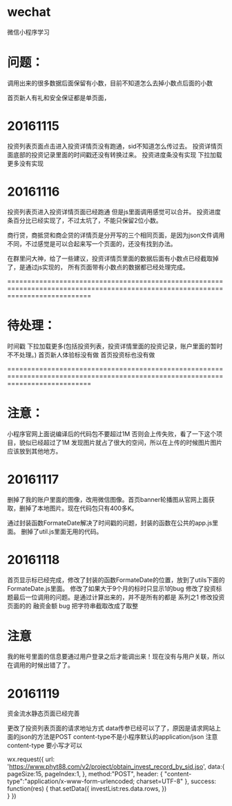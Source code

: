 # wechat
微信小程序学习

# 问题：
调用出来的很多数据后面保留有小数，目前不知道怎么去掉小数点后面的小数

首页新人有礼和安全保证都是单页面，

# 20161115
投资列表页面点击进入投资详情页没有跑通，sid不知道怎么传过去。
投资详情页面底部的投资记录里面的时间戳还没有转换过来。
投资进度条没有实现
下拉加载更多没有实现

# 20161116
投资列表页进入投资详情页面已经跑通 但是js里面调用感觉可以合并。
投资进度条百分比已经实现了，不过太坑了，不能只保留2位小数。

商行贷，商抵贷和商企贷的详情页是分开写的三个相同页面，是因为json文件调用不同，不过感觉是可以合起来写一个页面的，还没有找到办法。


在群里问大神，给了一些建议，投资详情页里面的数据后面有小数点已经截取掉了，是通过js实现的，
所有页面带有小数点的数据都已经处理完成。

=================================================================================================================================

# 待处理：
时间戳
下拉加载更多(包括投资列表，投资详情里面的投资记录，账户里面的暂时不不处理。)
首页新人体验标没有做
首页投资标也没有做

=================================================================================================================================


# 注意：
小程序官网上面说编译后的代码包不要超过1M 否则会上传失败，看了一下这个项目，貌似已经超过了1M 
发现图片就占了很大的空间，所以在上传的时候图片图片应该放到其他地方。


# 20161117 
删掉了我的账户里面的图像，改用微信图像。首页banner轮播图从官网上面获取，删掉了本地图片。现在代码包只有400多K。

通过封装函数FormateDate解决了时间戳的问题，封装的函数在公共的app.js里面。
删掉了util.js里面无用的代码。


# 20161118 
首页显示标已经完成，修改了封装的函数FormateDate的位置，放到了utils下面的FormateDate.js里面。
修改了如果大于9个月的标时只显示1的bug
修改了投资标题最后一位调用的问题。是通过计算出来的，并不是所有的都是 系列之1 
修改投资页面的的 融资金额 bug  把字符串截取改成了取整

# 注意
我的帐号里面的信息要通过用户登录之后才能调出来！现在没有与用户关联，所以在调用的时候出错了了。

# 20161119 
资金流水静态页面已经完善

更改了投资列表页面的请求地址方式 data传参已经可以了了，原因是请求网站上面的json的方法是POST content-type不是小程序默认的application/json
注意 content-type 要小写才可以

wx.request({
      url: 'https://www.phyt88.com/v2/project/obtain_invest_record_by_sid.jso',
      data:{
        pageSize:15,
        pageIndex:1,
      },
      method:"POST",
      header: {
          "content-type":"application/x-www-form-urlencoded; charset=UTF-8"
      },
      success: function(res) {
        that.setData({
            investList:res.data.rows,
          })  
      }
    })
